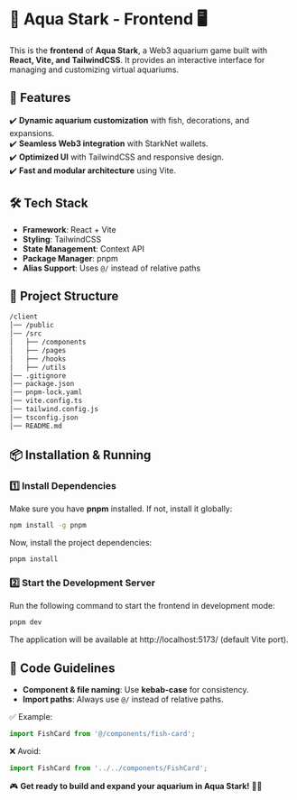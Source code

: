 # 🌊 Aqua Stark - Frontend 🖥️  

This is the **frontend** of **Aqua Stark**, a Web3 aquarium game built with **React, Vite, and TailwindCSS**. It provides an interactive interface for managing and customizing virtual aquariums.  

## 🚀 Features  
✔️ **Dynamic aquarium customization** with fish, decorations, and expansions.  
✔️ **Seamless Web3 integration** with StarkNet wallets.  
✔️ **Optimized UI** with TailwindCSS and responsive design.  
✔️ **Fast and modular architecture** using Vite.  

## 🛠️ Tech Stack  
- **Framework**: React + Vite  
- **Styling**: TailwindCSS  
- **State Management**: Context API  
- **Package Manager**: pnpm  
- **Alias Support**: Uses `@/` instead of relative paths  

## 📂 Project Structure  
```sh
/client
│── /public
│── /src
│   ├── /components
│   ├── /pages
│   ├── /hooks
│   ├── /utils
│── .gitignore
│── package.json
│── pnpm-lock.yaml
│── vite.config.ts
│── tailwind.config.js
│── tsconfig.json
│── README.md
```
## 📦 Installation & Running  

### 1️⃣ Install Dependencies  
Make sure you have **pnpm** installed. If not, install it globally:  
```sh
npm install -g pnpm  
```
Now, install the project dependencies:  

```sh
pnpm install  
```

### 2️⃣ Start the Development Server  
Run the following command to start the frontend in development mode:  

```sh
pnpm dev  
```

The application will be available at http://localhost:5173/ (default Vite port).  

## 🔄 Code Guidelines  
- **Component & file naming**: Use **kebab-case** for consistency.  
- **Import paths**: Always use `@/` instead of relative paths.  

✅ Example:  
```ts
import FishCard from '@/components/fish-card';  
```
❌ Avoid:  
```ts
import FishCard from '../../components/FishCard';  
```

🎮 **Get ready to build and expand your aquarium in Aqua Stark!** 🐠🚀  
